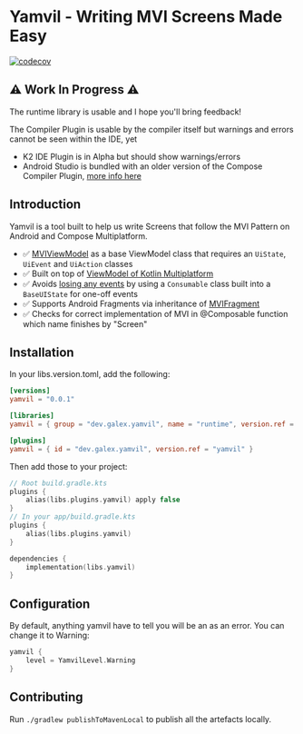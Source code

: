 # Yamvil - Writing MVI Screens Made Easy

[![codecov](https://codecov.io/github/galex/yamvil/branch/main/graph/badge.svg?token=ML8EN8PYP0)](https://codecov.io/github/galex/yamvil)

## ⚠️ Work In Progress ⚠️

The runtime library is usable and I hope you'll bring feedback!

The Compiler Plugin is usable by the compiler itself but warnings and errors cannot be seen within the IDE, yet
- K2 IDE Plugin is in Alpha but should show warnings/errors
- Android Studio is bundled with an older version of the Compose Compiler Plugin, [more info here](https://issuetracker.google.com/issues/341233001)

## Introduction

Yamvil is a tool built to help us write Screens that follow the MVI Pattern on Android and Compose Multiplatform.

- ✅ [MVIViewModel](https://github.com/galex/yamvil/blob/main/runtime/src/commonMain/kotlin/dev/galex/yamvil/viewmodels/MVIViewModel.kt) as a base ViewModel class that requires an `UiState`, `UiEvent` and `UiAction` classes
- ✅ Built on top of [ViewModel of Kotlin Multiplatform](https://www.jetbrains.com/help/kotlin-multiplatform-dev/compose-lifecycle.html#viewmodel-implementation)
- ✅ Avoids [losing any events](https://medium.com/androiddevelopers/viewmodel-one-off-event-antipatterns-16a1da869b95) by using a `Consumable` class built into a `BaseUIState` for one-off events
- ✅ Supports Android Fragments via inheritance of [MVIFragment](https://github.com/galex/yamvil/blob/main/runtime/src/androidMain/kotlin/dev/galex/yamvil/fragments/MVIFragment.kt)
- ✅ Checks for correct implementation of MVI in @Composable function which name finishes by "Screen"

## Installation

In your libs.version.toml, add the following:

```toml
[versions]
yamvil = "0.0.1"

[libraries]
yamvil = { group = "dev.galex.yamvil", name = "runtime", version.ref = "yamvil" }

[plugins]
yamvil = { id = "dev.galex.yamvil", version.ref = "yamvil" }
```

Then add those to your project:
```kotlin
// Root build.gradle.kts
plugins {
    alias(libs.plugins.yamvil) apply false
}
// In your app/build.gradle.kts
plugins {
    alias(libs.plugins.yamvil)
}

dependencies {
    implementation(libs.yamvil)
}
```
## Configuration

By default, anything yamvil have to tell you will be an as an error.
You can change it to Warning:

```kotlin
yamvil {
    level = YamvilLevel.Warning
}
```
## Contributing

Run `./gradlew publishToMavenLocal` to publish all the artefacts locally.